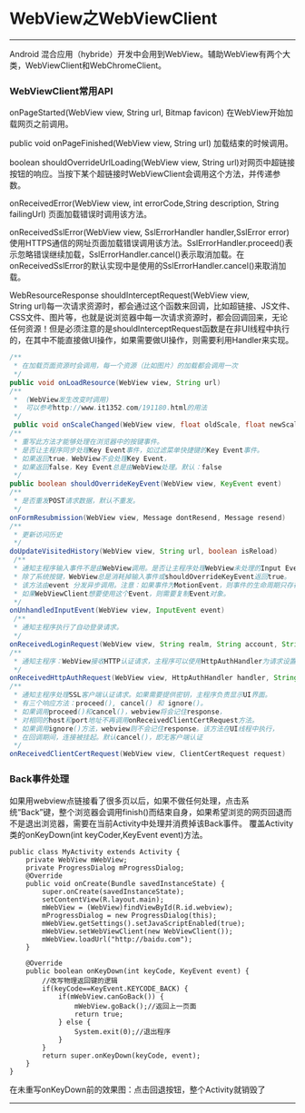 ﻿# WebView之WebViewClient

---
Android 混合应用（hybride）开发中会用到WebView。辅助WebView有两个大类，WebViewClient和WebChromeClient。

### WebViewClient常用API
onPageStarted(WebView view, String url, Bitmap favicon)
在WebView开始加载网页之前调用。

public void onPageFinished(WebView view, String url)
加载结束的时候调用。

boolean shouldOverrideUrlLoading(WebView view, String url)对网页中超链接按钮的响应。当按下某个超链接时WebViewClient会调用这个方法，并传递参数。

onReceivedError(WebView view, int errorCode,String description, String failingUrl) 页面加载错误时调用该方法。

onReceivedSslError(WebView view, SslErrorHandler handler,SslError error)使用HTTPS通信的网址页面加载错误调用该方法。SslErrorHandler.proceed()表示忽略错误继续加载，SslErrorHandler.cancel()表示取消加载。在onReceivedSslError的默认实现中是使用的SslErrorHandler.cancel()来取消加载。

WebResourceResponse shouldInterceptRequest(WebView view,  
        String url)每一次请求资源时，都会通过这个函数来回调，比如超链接、JS文件、CSS文件、图片等，也就是说浏览器中每一次请求资源时，都会回调回来，无论任何资源！但是必须注意的是shouldInterceptRequest函数是在非UI线程中执行的，在其中不能直接做UI操作，如果需要做UI操作，则需要利用Handler来实现。
``` java
/** 
 * 在加载页面资源时会调用，每一个资源（比如图片）的加载都会调用一次 
 */  
public void onLoadResource(WebView view, String url)   
/** 
 *  (WebView发生改变时调用)  
 *  可以参考http://www.it1352.com/191180.html的用法 
 */  
 public void onScaleChanged(WebView view, float oldScale, float newScale)  
/** 
 * 重写此方法才能够处理在浏览器中的按键事件。 
 * 是否让主程序同步处理Key Event事件，如过滤菜单快捷键的Key Event事件。 
 * 如果返回true，WebView不会处理Key Event， 
 * 如果返回false，Key Event总是由WebView处理。默认：false 
 */  
public boolean shouldOverrideKeyEvent(WebView view, KeyEvent event)  
/** 
 * 是否重发POST请求数据，默认不重发。 
 */  
onFormResubmission(WebView view, Message dontResend, Message resend)  
/** 
 * 更新访问历史 
 */  
doUpdateVisitedHistory(WebView view, String url, boolean isReload)  
 /** 
 * 通知主程序输入事件不是由WebView调用。是否让主程序处理WebView未处理的Input Event。 
 * 除了系统按键，WebView总是消耗掉输入事件或shouldOverrideKeyEvent返回true。 
 * 该方法由event 分发异步调用。注意：如果事件为MotionEvent，则事件的生命周期只存在方法调用过程中， 
 * 如果WebViewClient想要使用这个Event，则需要复制Event对象。 
 */  
onUnhandledInputEvent(WebView view, InputEvent event)  
 /** 
 * 通知主程序执行了自动登录请求。 
 */  
onReceivedLoginRequest(WebView view, String realm, String account, String args)  
/** 
 * 通知主程序：WebView接收HTTP认证请求，主程序可以使用HttpAuthHandler为请求设置WebView响应。默认取消请求。 
 */  
onReceivedHttpAuthRequest(WebView view, HttpAuthHandler handler, String host, String realm)  
/** 
 * 通知主程序处理SSL客户端认证请求。如果需要提供密钥，主程序负责显示UI界面。 
 * 有三个响应方法：proceed(), cancel() 和 ignore()。 
 * 如果调用proceed()和cancel()，webview将会记住response， 
 * 对相同的host和port地址不再调用onReceivedClientCertRequest方法。 
 * 如果调用ignore()方法，webview则不会记住response。该方法在UI线程中执行， 
 * 在回调期间，连接被挂起。默认cancel()，即无客户端认证 
 */  
onReceivedClientCertRequest(WebView view, ClientCertRequest request)
``` 
### Back事件处理
如果用webview点链接看了很多页以后，如果不做任何处理，点击系统“Back”键，整个浏览器会调用finish()而结束自身，如果希望浏览的网页回退而不是退出浏览器，需要在当前Activity中处理并消费掉该Back事件。 覆盖Activity类的onKeyDown(int keyCoder,KeyEvent event)方法。
```
public class MyActivity extends Activity {  
    private WebView mWebView;  
    private ProgressDialog mProgressDialog;  
    @Override  
    public void onCreate(Bundle savedInstanceState) {  
        super.onCreate(savedInstanceState);  
        setContentView(R.layout.main);  
        mWebView = (WebView)findViewById(R.id.webview);  
        mProgressDialog = new ProgressDialog(this);  
        mWebView.getSettings().setJavaScriptEnabled(true);  
        mWebView.setWebViewClient(new WebViewClient());  
        mWebView.loadUrl("http://baidu.com");  
    }  
  
    @Override  
    public boolean onKeyDown(int keyCode, KeyEvent event) {  
        //改写物理返回键的逻辑  
        if(keyCode==KeyEvent.KEYCODE_BACK) {  
            if(mWebView.canGoBack()) {  
                mWebView.goBack();//返回上一页面   
                return true;  
            } else {  
                System.exit(0);//退出程序   
            }  
        }  
        return super.onKeyDown(keyCode, event);  
    }  
}  
```
在未重写onKeyDown前的效果图：点击回退按钮，整个Activity就销毁了


---







